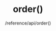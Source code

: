 ---
layout: reference_md
title: order()
summary: 获取/设置当前表格应用的排序
sub: 文档(Options & API) DataTables中文网
since: DataTables 1.10
navcategory: api
keywords: order,api
author: /reference/api/order()
---